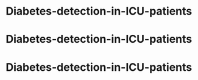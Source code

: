 # Diabetes-detection-in-ICU-patients
# Diabetes-detection-in-ICU-patients
# Diabetes-detection-in-ICU-patients
